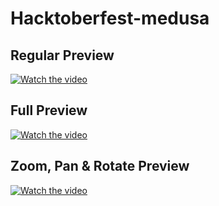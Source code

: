 # Hacktoberfest-medusa

## Regular Preview
[![Watch the video](https://github.com/manojvirat457/Hacktoberfest-medusa/blob/main/assets/thumbnail.png)](https://github.com/manojvirat457/Hacktoberfest-medusa/blob/main/assets/admin.mp4)

## Full Preview
[![Watch the video](https://github.com/manojvirat457/Hacktoberfest-medusa/blob/main/assets/thumb2.png)](https://github.com/manojvirat457/Hacktoberfest-medusa/blob/main/assets/admin.mp4)

## Zoom, Pan & Rotate Preview 
[![Watch the video](https://github.com/manojvirat457/Hacktoberfest-medusa/blob/main/assets/thub3.png)](https://github.com/manojvirat457/Hacktoberfest-medusa/blob/main/assets/admin.mp4)


